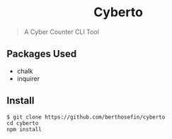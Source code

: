 <h1 align="center">
Cyberto
</h1>

> A Cyber Counter CLI Tool

## Packages Used

- chalk
- inquirer

## Install

```
$ git clone https://github.com/berthosefin/cyberto
cd cyberto
npm install
```

